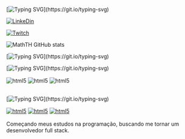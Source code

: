 [![Typing SVG](https://readme-typing-svg.herokuapp.com?color=ba60ff&lines=Matheus+Ferreira.)](https://git.io/typing-svg)

[![LinkeDin](https://img.shields.io/badge/LinkedIn-0077B5?style=for-the-badge&logo=linkedin&logoColor=white)](https://www.linkedin.com/in/matheus-ferreira-5861911b5/)

[![Twitch](https://img.shields.io/badge/Twitch-9146FF?style=for-the-badge&logo=twitch&logoColor=white)](https://www.twitch.tv/zMathTH)


![MathTH GitHub stats](https://github-readme-stats.vercel.app/api?username=MathTH&show_icons=true&theme=radical)

[![Typing SVG](https://readme-typing-svg.herokuapp.com?color=ba60ff&lines=Tecnologias+que+eu+uso+no+meu+dia.)](https://git.io/typing-svg)


[![Typing SVG](https://readme-typing-svg.herokuapp.com?color=ba60ff&lines=Front-End:)](https://git.io/typing-svg)
<div style="display: inline_block">
<img align="center"  alt="html5" src="https://img.shields.io/badge/HTML5-E34F26?style=for-the-badge&logo=html5&logoColor=white"/> 
<img align="center"  alt="html5" src="https://img.shields.io/badge/CSS3-1572B6?style=for-the-badge&logo=css3&logoColor=white"/>
<img align="center"  alt="html5" src="https://img.shields.io/badge/JavaScript-fcf914?style=for-the-badge&logo=javascript&logoColor=white"/> 
 </div> <br>
 
 
[![Typing SVG](https://readme-typing-svg.herokuapp.com?color=ba60ff&lines=Contato:)](https://git.io/typing-svg)
<div style="display: inline_block">
<a href="https://api.whatsapp.com/send?phone=5517981777483"><img align="center"  alt="html5" src="https://img.shields.io/badge/WhatsApp-1ce622?style=for-the-badge&logo=whatsapp&logoColor=white"/></a>
<a href = "mailto:contato@seu-usuário-aqui"> <img align="center"  alt="html5" src="https://img.shields.io/badge/Gmail-D14836?style=for-the-badge&logo=gmail&logoColor=white" target="_blank"></a>
<a href="https://www.linkedin.com/in/matheus-ferreira-5861911b5/" target="_blank"> <img align="center"  alt="html5" src="https://img.shields.io/badge/-LinkedIn-%230077B5?style=for-the-badge&logo=linkedin&logoColor=white" target="_blank"></a>

</div>


<br>
Começando  meus estudos na programação, buscando me tornar um desenvolvedor full stack.
